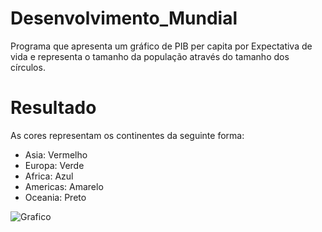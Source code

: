 # Desenvolvimento_Mundial

Programa que apresenta um gráfico de PIB per capita por Expectativa de vida e representa o tamanho da população através do tamanho dos círculos.

# Resultado

As cores representam os continentes da seguinte forma:
* Asia: Vermelho
* Europa: Verde
* Africa: Azul
* Americas: Amarelo
* Oceania: Preto


![Grafico](https://user-images.githubusercontent.com/128917882/232052350-be980816-2031-4fac-96c9-81470649a77e.png)

